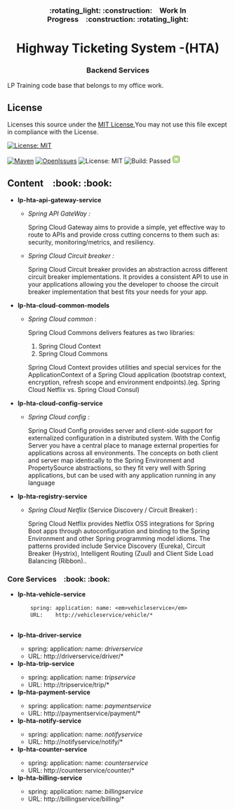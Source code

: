 <h3 align="center">:rotating_light: :construction:&ensp;&ensp;Work In Progress&ensp;&ensp;:construction: :rotating_light:</h3>
<h1 align="center"> Highway Ticketing System -(HTA) </h1>
<h3 align="center"> Backend Services </h3>
LP Training code base that belongs to my office work.

<h2>License</h2>

<p>Licenses this source under the <u>MIT License</u>,You may not use this file except in compliance with the License.</p>
<!-- Badges -->
<p align="left">
  <a href="LICENSE.md">
    <img src="https://img.shields.io/badge/License-MIT-blue.svg" alt="License: MIT" height="18">
  </a>
</p>

[![Maven](https://img.shields.io/badge/maven%20central-2.0-yellowgreen)](http://stackoverflow.com/questions/tagged/maven)
[![OpenIssues](https://img.shields.io/github/issues/sriThariduSangeeth/Highway-ticketing-automation-for-mtc-lp?style=social)](https://github.com/sriThariduSangeeth/Highway-ticketing-automation-for-mtc-lp/issues)
<img src="https://spring.io/images/spring-logo-9146a4d3298760c2e7e49595184e1975.svg" alt="License: MIT" height="25">
  <a>
    <img src="https://img.shields.io/badge/Build-Passed-green" alt="Build: Passed" height="18">
  </a>
 <a>
    <img src="https://raw.githubusercontent.com/acervenky/animated-github-badges/master/assets/devbadge.gif" alt="Build: Passed" height="18">
  </a>

<h2>Content&ensp;&ensp;:book: :book:</h2>

<ul>
    <li><strong>lp-hta-api-gateway-service</strong></li>
      <ul>
        <li><em>Spring API GateWay :</em>
          <p>Spring Cloud Gateway aims to provide a simple, yet effective way to route to APIs and provide cross cutting concerns to them such as: security, monitoring/metrics, and resiliency.</p>
        </li>
        <li><em>Spring Cloud Circuit breaker :</em>
          <p>Spring Cloud Circuit breaker provides an abstraction across different circuit breaker implementations. It provides a consistent API to use in your applications allowing you the developer to choose the circuit breaker implementation that best fits your needs for your app.</p>
        </li>
      </ul>
    <li><strong>lp-hta-cloud-common-models</strong></li>
      <ul>
        <li><em>Spring Cloud common :</em>
          <p>Spring Cloud Commons delivers features as two libraries: </P>
            <ol>
              <li>Spring Cloud Context</li>
              <li>Spring Cloud Commons</li>
            </ol>
          <p>Spring Cloud Context provides utilities and special services for the ApplicationContext of a Spring Cloud application (bootstrap context, encryption, refresh scope and environment endpoints).(eg. Spring Cloud Netflix vs. Spring Cloud Consul)</p>
        </li>
      </ul>
    <li><strong>lp-hta-cloud-config-service</strong></li>
      <ul>
        <li><em>Spring Cloud config :</em>
          <p>Spring Cloud Config provides server and client-side support for externalized configuration in a distributed system. With the Config Server you have a central place to manage external properties for applications across all environments. The concepts on both client and server map identically to the Spring Environment and PropertySource abstractions, so they fit very well with Spring applications, but can be used with any application running in any language</p>
        </li>
      </ul>
    <li><strong>lp-hta-registry-service</strong></li>
      <ul>
        <li><em>Spring Cloud Netflix </em> (Service Discovery / Circuit Breaker) :
          <p>Spring Cloud Netflix provides Netflix OSS integrations for Spring Boot apps through autoconfiguration and binding to the Spring Environment and other Spring programming model idioms. The patterns provided include Service Discovery (Eureka), Circuit Breaker (Hystrix), Intelligent Routing (Zuul) and Client Side Load Balancing (Ribbon)..</p>
        </li>
      </ul>
</ul> 

<h3>Core Services&ensp;&ensp;:book: :book:</h3>

<ul>
  <li><strong>lp-hta-vehicle-service</strong></li>
  
  ```
      spring: application: name: <em>vehicleservice</em>
      URL:    http://vehicleservice/vehicle/*
   
  ```
  <li><strong>lp-hta-driver-service</strong></li>
    <ul>
      <li> spring: application: name: <em>driverservice</em> </li>
      <li> URL:  <a> http://driverservice/driver/* </a>  </li>
    </ul>
  <li><strong>lp-hta-trip-service</strong></li>
    <ul>
      <li> spring: application: name: <em>tripservice</em> </li>
      <li> URL:  <a> http://tripservice/trip/* </a>  </li>
    </ul>
  <li><strong>lp-hta-payment-service</strong></li>
    <ul>
      <li> spring: application: name: <em>paymentservice</em> </li>
      <li> URL:  <a> http://paymentservice/payment/* </a>  </li>
    </ul>
  <li><strong>lp-hta-notify-service</strong></li>
    <ul>
      <li> spring: application: name: <em>notifyservice</em> </li>
      <li> URL:  <a> http://notifyservice/notify/* </a>  </li>
    </ul>
  <li><strong>lp-hta-counter-service</strong></li>
    <ul>
      <li> spring: application: name: <em>counterservice</em> </li>
      <li> URL:  <a> http://counterservice/counter/* </a>  </li>
    </ul>
  <li><strong>lp-hta-billing-service</strong></li>
    <ul>
      <li> spring: application: name: <em>billingservice</em> </li>
      <li> URL:  <a> http://billingservice/billing/* </a>  </li>
    </ul>
</ul> 


